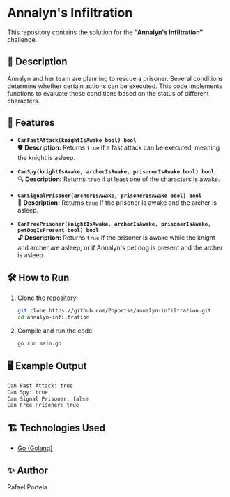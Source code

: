 # Annalyn's Infiltration

This repository contains the solution for the **"Annalyn's Infiltration"** challenge.

## 📜 Description
Annalyn and her team are planning to rescue a prisoner. Several conditions determine whether certain actions can be executed. This code implements functions to evaluate these conditions based on the status of different characters.

## 🚀 Features

- **`CanFastAttack(knightIsAwake bool) bool`**  
  🛡️ **Description:** Returns `true` if a fast attack can be executed, meaning the knight is asleep.
  
- **`CanSpy(knightIsAwake, archerIsAwake, prisonerIsAwake bool) bool`**  
  🔍 **Description:** Returns `true` if at least one of the characters is awake.
  
- **`CanSignalPrisoner(archerIsAwake, prisonerIsAwake bool) bool`**  
  📢 **Description:** Returns `true` if the prisoner is awake and the archer is asleep.
  
- **`CanFreePrisoner(knightIsAwake, archerIsAwake, prisonerIsAwake, petDogIsPresent bool) bool`**  
  🔓 **Description:** Returns `true` if the prisoner is awake while the knight and archer are asleep, or if Annalyn's pet dog is present and the archer is asleep.

## 🛠️ How to Run

1. Clone the repository:
   ```sh
   git clone https://github.com/Poportss/annalyn-infiltration.git
   cd annalyn-infiltration
   ```
2. Compile and run the code:
   ```sh
   go run main.go
   ```

## 🖥️ Example Output

```sh
Can Fast Attack: true
Can Spy: true
Can Signal Prisoner: false
Can Free Prisoner: true
```

## 🏗️ Technologies Used
- [Go (Golang)](https://golang.org/)

## ✨ Author
Rafael Portela

